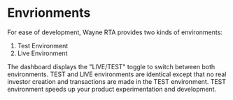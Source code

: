 # Envrionments

For ease of development, Wayne RTA provides two kinds of environments:

1. Test Environment
2. Live Environment

The dashboard displays the "LIVE/TEST" toggle to switch between both environments. TEST and LIVE environments are identical except that no real investor creation and transactions are made in the TEST environment. TEST environment speeds up your product experimentation and development.
